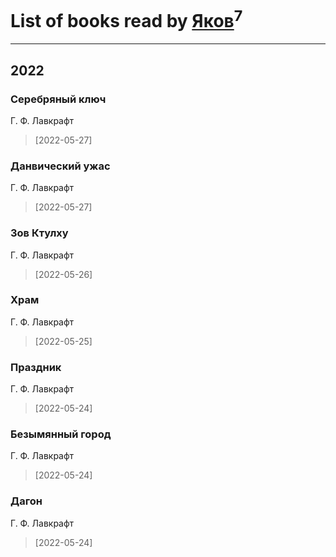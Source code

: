 # List of books read by [Яков](https://plus.google.com/u/0/105550558690336621150/)<sup>7</sup>
---

## 2022

### Серебряный ключ
Г. Ф. Лавкрафт
> [2022-05-27] 


### Данвический ужас
Г. Ф. Лавкрафт
> [2022-05-27] 


### Зов Ктулху
Г. Ф. Лавкрафт
> [2022-05-26] 


### Храм
Г. Ф. Лавкрафт
> [2022-05-25] 


### Праздник
Г. Ф. Лавкрафт
> [2022-05-24] 


### Безымянный город
Г. Ф. Лавкрафт
> [2022-05-24] 


### Дагон
Г. Ф. Лавкрафт
> [2022-05-24] 



